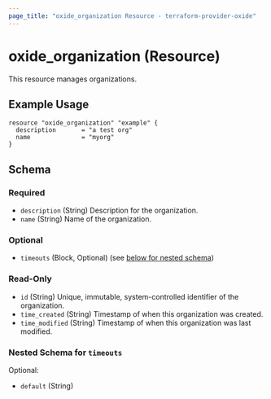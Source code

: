 ```yaml
---
page_title: "oxide_organization Resource - terraform-provider-oxide"
---
```


# oxide_organization (Resource)

This resource manages organizations.

## Example Usage

```hcl
resource "oxide_organization" "example" {
  description       = "a test org"
  name              = "myorg"
}
```

## Schema

### Required

- `description` (String) Description for the organization.
- `name` (String) Name of the organization.

### Optional

- `timeouts` (Block, Optional) (see [below for nested schema](#nestedblock--timeouts))

### Read-Only

- `id` (String) Unique, immutable, system-controlled identifier of the organization.
- `time_created` (String) Timestamp of when this organization was created.
- `time_modified` (String) Timestamp of when this organization was last modified.

<a id="nestedblock--timeouts"></a>

### Nested Schema for `timeouts`

Optional:

- `default` (String)

